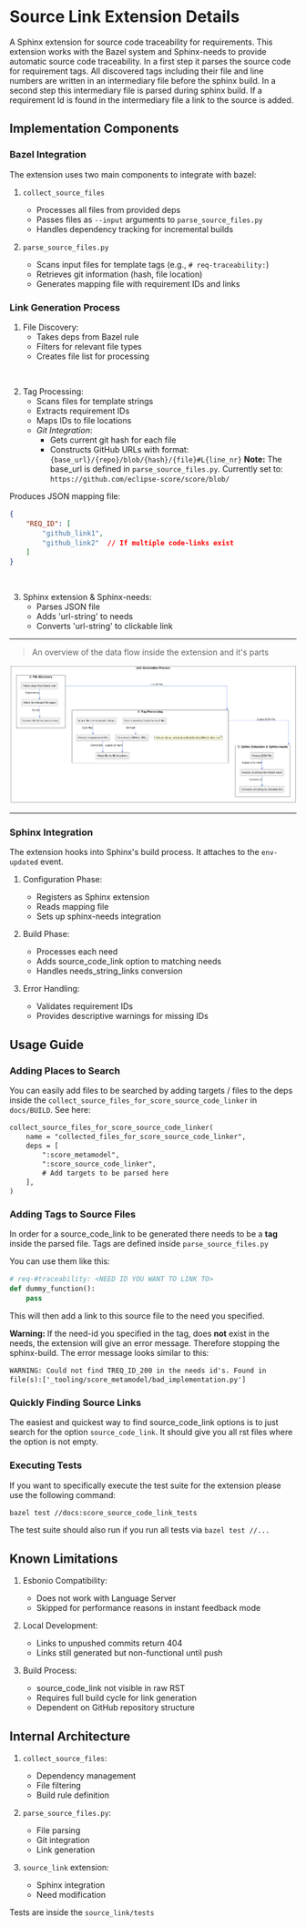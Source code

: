 # Source Link Extension Details

A Sphinx extension for source code traceability for requirements. This extension works with the Bazel system and Sphinx-needs to provide automatic source code traceability.
In a first step it parses the source code for requirement tags. All discovered tags including their file and line numbers are written in an intermediary file before the sphinx build.
In a second step this intermediary file is parsed during sphinx build. If a requirement Id is found in the intermediary file a link to the source is added.

## Implementation Components

### Bazel Integration
The extension uses two main components to integrate with bazel:

1. `collect_source_files`
   - Processes all files from provided deps
   - Passes files as `--input` arguments to `parse_source_files.py`
   - Handles dependency tracking for incremental builds

2. `parse_source_files.py`
   - Scans input files for template tags (e.g., `# req-traceability:`)
   - Retrieves git information (hash, file location)
   - Generates mapping file with requirement IDs and links

### Link Generation Process

1. File Discovery:
   - Takes deps from Bazel rule
   - Filters for relevant file types
   - Creates file list for processing

<br>

2. Tag Processing:
   - Scans files for template strings
   - Extracts requirement IDs
   - Maps IDs to file locations
   - *Git Integration*:
       - Gets current git hash for each file
       - Constructs GitHub URLs with format:
         `{base_url}/{repo}/blob/{hash}/{file}#L{line_nr}`
        **Note:** The base_url is defined in `parse_source_files.py`. Currently set to: `https://github.com/eclipse-score/score/blob/`  

Produces JSON mapping file:
```json
{
    "REQ_ID": [
        "github_link1",
        "github_link2"  // If multiple code-links exist
    ]
}
```

<br>

3. Sphinx extension & Sphinx-needs:
    - Parses JSON file
    - Adds 'url-string' to needs
    - Converts 'url-string' to clickable link

<hr>

> An overview of the data flow inside the extension and it's parts

![Data flow inside extension](data_flow.png)

---


### Sphinx Integration
The extension hooks into Sphinx's build process. It attaches to the `env-updated` event.

1. Configuration Phase:
   - Registers as Sphinx extension
   - Reads mapping file
   - Sets up sphinx-needs integration

2. Build Phase:
   - Processes each need
   - Adds source_code_link option to matching needs
   - Handles needs_string_links conversion

3. Error Handling:
   - Validates requirement IDs
   - Provides descriptive warnings for missing IDs

## Usage Guide

### Adding Places to Search

You can easily add files to be searched by adding targets / files to the deps inside the 
`collect_source_files_for_score_source_code_linker` in `docs/BUILD`.
See here:

```starlark
collect_source_files_for_score_source_code_linker(
    name = "collected_files_for_score_source_code_linker",
    deps = [
        ":score_metamodel",
        ":score_source_code_linker",
        # Add targets to be parsed here
    ],
)
```

### Adding Tags to Source Files

In order for a source_code_link to be generated there needs to be a **tag** inside the parsed file.
Tags are defined inside `parse_source_files.py`

You can use them like this:

```python
# req-#traceability: <NEED ID YOU WANT TO LINK TO>
def dummy_function():
    pass
```

This will then add a link to this source file to the need you specified.

**Warning:** If the need-id you specified in the tag, does **not** exist in the needs, the extension will give an error message.
Therefore stopping the sphinx-build.
The error message looks similar to this:

```
WARNING: Could not find TREQ_ID_200 in the needs id's. Found in file(s):['_tooling/score_metamodel/bad_implementation.py']
```

### Quickly Finding Source Links

The easiest and quickest way to find source_code_link options is to just search for the option `source_code_link`. It should give you all rst files 
where the option is not empty.

### Executing Tests

If you want to specifically execute the test suite for the extension please use the following command:
```bash
bazel test //docs:score_source_code_link_tests
```

The test suite should also run if you run all tests via `bazel test //...`

## Known Limitations

1. Esbonio Compatibility:
   - Does not work with Language Server
   - Skipped for performance reasons in instant feedback mode

2. Local Development:
   - Links to unpushed commits return 404
   - Links still generated but non-functional until push

3. Build Process:
   - source_code_link not visible in raw RST
   - Requires full build cycle for link generation
   - Dependent on GitHub repository structure

## Internal Architecture


1. `collect_source_files`:
   - Dependency management
   - File filtering
   - Build rule definition

2. `parse_source_files.py`:
   - File parsing
   - Git integration
   - Link generation

3. `source_link` extension:
   - Sphinx integration
   - Need modification

Tests are inside the `source_link/tests`
